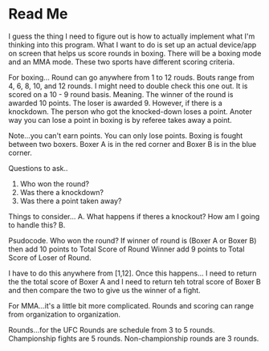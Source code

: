# Read Me
I guess the thing I need to figure out is how to actually implement what I'm thinking into this program.
What I want to do is set up an actual device/app on screen that helps us score rounds in boxing.
There will be a boxing mode and an MMA mode. These two sports have different scoring criteria.

For boxing...
Round can go anywhere from 1 to 12 rouds.
Bouts range from 4, 6, 8, 10, and 12 rounds. I might need to double check this one out.
It is scored on a 10 - 9 round basis.
Meaning. The winner of the round is awarded 10 points. The loser is awarded 9.
However, if there is a knockdown. The person who got the knocked-down loses a point.
Anoter way you can lose a point in boxing is by referee takes away a point.


Note...you can't earn points. You can only lose points.
Boxing is fought between two boxers. Boxer A is in the red corner and Boxer B is in the blue corner.

Questions to ask..
1. Who won the round?
2. Was there a knockdown?
3. Was there a point taken away?

Things to consider...
A. What happens if theres a knockout? How am I going to handle this?
B.

Psudocode.
Who won the round?
If winner of round is (Boxer A or Boxer B) then
    add 10 points to Total Score of Round Winner
    add 9 points to Total Score of Loser of Round.

I have to do this anywhere from [1,12].
Once this happens...
I need to return the the total score of Boxer A
and
I need to return teh totral score of Boxer B
and then compare the two to give us the winner of a fight.

For MMA...it's a little bit more complicated. 
Rounds and scoring can range from organization to organization.

Rounds...for the UFC
Rounds are schedule from 3 to 5 rounds. 
    Championship fights are 5 rounds.
    Non-championship rounds are 3 rounds.

